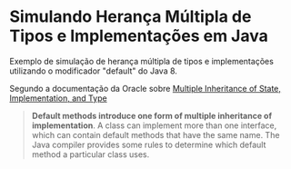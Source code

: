 # Simulando Herança Múltipla de Tipos e Implementações em Java

Exemplo de simulação de herança múltipla de tipos e implementações utilizando o modificador "default" do Java 8.

Segundo a documentação da Oracle sobre [Multiple Inheritance of State, Implementation, and Type](https://docs.oracle.com/javase/tutorial/java/IandI/multipleinheritance.html)

> **Default methods introduce one form of multiple inheritance of implementation**. A class can implement more than one interface, which can contain default methods that have the same name. The Java compiler provides some rules to determine which default method a particular class uses.
